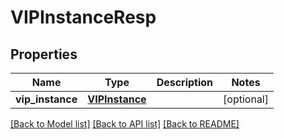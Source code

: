 # VIPInstanceResp

## Properties
Name | Type | Description | Notes
------------ | ------------- | ------------- | -------------
**vip_instance** | [**VIPInstance**](VIPInstance.md) |  | [optional] 

[[Back to Model list]](../README.md#documentation-for-models) [[Back to API list]](../README.md#documentation-for-api-endpoints) [[Back to README]](../README.md)


